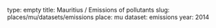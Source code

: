 type: empty
title: Mauritius / Emissions of pollutants
slug: places/mu/datasets/emissions
place: mu
dataset: emissions
year: 2014
